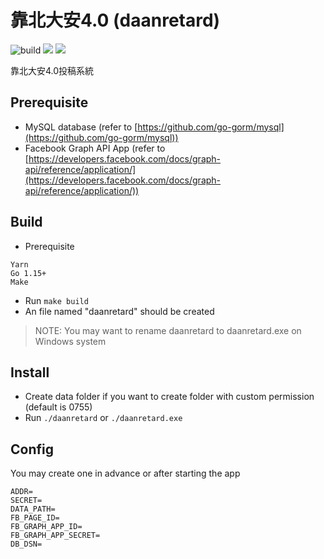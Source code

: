 # 靠北大安4.0 (daanretard)

![build](https://github.com/yangszwei/daanretard/workflows/Go%20Test/badge.svg)
[![](https://img.shields.io/badge/status-active%20development-blue)](https://img.shields.io/badge/status-under%20development-blue)
[![](https://tokei.rs/b1/github/yangszwei/daanretard)](https://github.com/yangszwei/daanretard)

靠北大安4.0投稿系統

## Prerequisite

- MySQL database (refer to [https://github.com/go-gorm/mysql](https://github.com/go-gorm/mysql))
- Facebook Graph API App (refer to [https://developers.facebook.com/docs/graph-api/reference/application/](https://developers.facebook.com/docs/graph-api/reference/application/))

## Build

- Prerequisite

```
Yarn
Go 1.15+
Make
```

- Run `make build`
- An file named "daanretard" should be created

> NOTE: You may want to rename daanretard to daanretard.exe on Windows system

## Install

- Create data folder if you want to create folder with custom permission (default is 0755)
- Run `./daanretard` or `./daanretard.exe`

## Config

You may create one in advance or after starting the app

```env
ADDR=
SECRET=
DATA_PATH=
FB_PAGE_ID=
FB_GRAPH_APP_ID=
FB_GRAPH_APP_SECRET=
DB_DSN=
```
